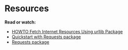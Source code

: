 # Resources
<b>Read or watch:</b>

* [HOWTO Fetch Internet Resources Using urllib Package]()
* [Quickstart with Requests package]()
* [Requests package]()